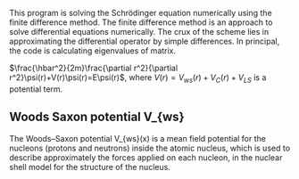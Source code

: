 This program is solving the Schrödinger equation numerically using the finite difference method. The finite difference method is an approach to solve differential equations numerically. The crux of the scheme lies in approximating the differential operator by simple differences. In principal, the code is calculating eigenvalues of matrix. 

$\frac{\hbar^2}{2m}\frac{\partial r^2}{\partial r^2}\psi(r)+V(r)\psi(r)=E\psi(r)$,
where $V(r)= V_{ws}(r)+V_C(r)+V_{LS}$ is a potential term.
                                  

## Woods Saxon potential V_{ws}
 
The Woods–Saxon potential V_{ws}(x) is a mean field potential for the nucleons (protons and neutrons) inside the atomic nucleus, which is used to describe approximately the forces applied on each nucleon, in the nuclear shell model for the structure of the nucleus.
